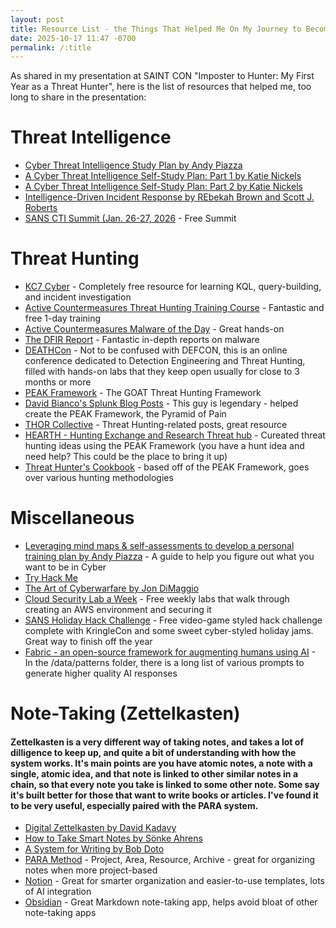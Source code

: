 ```yaml
---
layout: post
title: Resource List - the Things That Helped Me On My Journey to Becoming a Threat Hunter
date: 2025-10-17 11:47 -0700
permalink: /:title
---
```


As shared in my presentation at SAINT CON "Imposter to Hunter: My First Year as a Threat Hunter", here is the list of resources that helped me, too long to share in the presentation:

# Threat Intelligence
- [Cyber Threat Intelligence Study Plan by Andy Piazza](https://klrgrz.medium.com/cyber-threat-intelligence-study-plan-c60484d319cb)
- [A Cyber Threat Intelligence Self-Study Plan: Part 1 by Katie Nickels](https://medium.com/katies-five-cents/a-cyber-threat-intelligence-self-study-plan-part-1-968b5a8daf9a)
- [A Cyber Threat Intelligence Self-Study Plan: Part 2 by Katie Nickels](https://medium.com/katies-five-cents/a-cyber-threat-intelligence-self-study-plan-part-2-d04b7a529d36)
- [Intelligence-Driven Incident Response by REbekah Brown and Scott J. Roberts](https://www.oreilly.com/library/view/intelligence-driven-incident-response/9781098120672/)
- [SANS CTI Summit (Jan. 26-27, 2026](https://www.sans.org/cyber-security-training-events/cyber-threat-intelligence-summit-2026) - Free Summit

# Threat Hunting
- [KC7 Cyber](https://kc7cyber.com/) - Completely free resource for learning KQL, query-building, and incident investigation
- [Active Countermeasures Threat Hunting Training Course](https://www.activecountermeasures.com/hunt-training/) - Fantastic and free 1-day training
- [Active Countermeasures Malware of the Day](https://www.activecountermeasures.com/category/malware-of-the-day/) - Great hands-on 
- [The DFIR Report](https://thedfirreport.com/) - Fantastic in-depth reports on malware
- [DEATHCon](https://deathcon.io/) - Not to be confused with DEFCON, this is an online conference dedicated to Detection Engineering and Threat Hunting, filled with hands-on labs that they keep open usually for close to 3 months or more
- [PEAK Framework](https://www.splunk.com/en_us/blog/security/peak-threat-hunting-framework.html) - The GOAT Threat Hunting Framework
- [David Bianco's Splunk Blog Posts](https://www.splunk.com/en_us/blog/author/dbianco.html) - This guy is legendary - helped create the PEAK Framework, the Pyramid of Pain
- [THOR Collective](https://dispatch.thorcollective.com/) - Threat Hunting-related posts, great resource
- [HEARTH - Hunting Exchange and Research Threat hub](https://hearth.thorcollective.com/) - Cureated threat hunting ideas using the PEAK Framework (you have a hunt idea and need help? This could be the place to bring it up)
- [Threat Hunter's Cookbook](https://www.splunk.com/en_us/form/threat-hunters-cookbook.html) - based off of the PEAK Framework, goes over various hunting methodologies

# Miscellaneous 
- [Leveraging mind maps & self-assessments to develop a personal training plan by Andy Piazza](https://klrgrz.medium.com/mind-the-gap-leveraging-mind-maps-self-assessments-to-develop-a-personal-training-plan-8210137f3f92) - A guide to help you figure out what you want to be in Cyber
- [Try Hack Me](https://tryhackme.com/)
- [The Art of Cyberwarfare by Jon DiMaggio](https://nostarch.com/art-cyberwarfare)
- [Cloud Security Lab a Week](https://slaw.securosis.com/) - Free weekly labs that walk through creating an AWS environment and securing it
- [SANS Holiday Hack Challenge](https://www.sans.org/cyber-ranges/holiday-hack-challenge) - Free video-game styled hack challenge complete with KringleCon and some sweet cyber-styled holiday jams. Great way to finish off the year
- [Fabric - an open-source framework for augmenting humans using AI](https://github.com/danielmiessler/Fabric) - In the /data/patterns folder, there is a long list of various prompts to generate higher quality AI responses

# Note-Taking (Zettelkasten)
#### Zettelkasten is a very different way of taking notes, and takes a lot of dilligence to keep up, and quite a bit of understanding with how the system works. It's main points are you have atomic notes, a note with a single, atomic idea, and that note is linked to other similar notes in a chain, so that every note you take is linked to some other note. Some say it's built better for those that want to write books or articles. I've found it to be very useful, especially paired with the PARA system.
- [Digital Zettelkasten by David Kadavy](https://www.amazon.com/Digital-Zettelkasten-Principles-Methods-Examples/dp/0578928094)
- [How to Take Smart Notes by Sönke Ahrens](https://www.amazon.com/How-Take-Smart-Notes-Technique/dp/3982438802)
- [A System for Writing by Bob Doto](https://www.amazon.com/s?k=a+system+for+writing+bob+doto&i=stripbooks&crid=1LD2TON7F7UTI&sprefix=a+system+for+writing+bob+doto%2Cstripbooks%2C106)
- [PARA Method](https://fortelabs.com/blog/para/) - Project, Area, Resource, Archive - great for organizing notes when more project-based
- [Notion](https://www.notion.com/) - Great for smarter organization and easier-to-use templates, lots of AI integration
- [Obsidian](https://obsidian.md/) - Great Markdown note-taking app, helps avoid bloat of other note-taking apps

